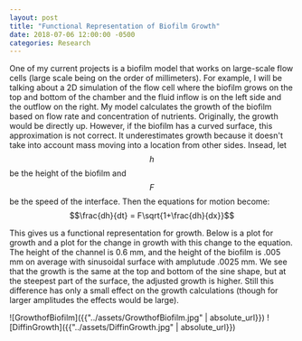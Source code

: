 ```yaml
---
layout: post
title: "Functional Representation of Biofilm Growth"
date: 2018-07-06 12:00:00 -0500
categories: Research
---
```


One of my current projects is a biofilm model that works on large-scale flow cells (large scale being on the order of millimeters). For example, I will be talking about a 2D simulation of the flow cell where the biofilm grows on the top and bottom of the chamber and the fluid inflow is on the left side and the outflow on the right. My model calculates the growth of the biofilm based on flow rate and concentration of nutrients. Originally, the growth would be directly up. However, if the biofilm has a curved surface, this approximation is not correct. It underestimates growth because it doesn't take into account mass moving into a location from other sides. Insead, let $$h$$ be the height of the biofilm and $$F$$ be the speed of the interface. Then the equations for motion become:
$$\frac{dh}{dt} = F\sqrt{1+\frac{dh}{dx}}$$

This gives us a functional representation for growth. Below is a plot for growth and a plot for the change in growth with this change to the equation. The height of the channel is 0.6 mm, and the height of the biofilm is .005 mm on average with sinusoidal surface with amplutude .0025 mm. We see that the growth is the same at the top and bottom of the sine shape, but at the steepest part of the surface, the adjusted growth is higher. Still this difference has only a small effect on the growth calculations (though for larger amplitudes the effects would be large).

![GrowthofBiofilm]({{"../assets/GrowthofBiofilm.jpg" | absolute_url}})
![DiffinGrowth]({{"../assets/DiffinGrowth.jpg" | absolute_url}})